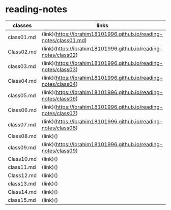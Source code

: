 # reading-notes
classes| links
------------ | -------------
class01.md |(link)(https://ibrahim18101996.github.io/reading-notes/class01.md)
Class02.md |(link)(https://ibrahim18101996.github.io/reading-notes/class02)
class03.md | (link)(https://ibrahim18101996.github.io/reading-notes/class03)
Class04.md | (link)(https://ibrahim18101996.github.io/reading-notes/class04)
class05.md | (link)(https://ibrahim18101996.github.io/reading-notes/class06)
Class06.md | (link)(https://ibrahim18101996.github.io/reading-notes/class07)
class07.md | (link)(https://ibrahim18101996.github.io/reading-notes/class08)
Class08.md |(link)()
class09.md | (link)(https://ibrahim18101996.github.io/reading-notes/class09)
Class10.md | (link)()
class11.md | (link)()
Class12.md | (link)()
class13.md | (link)()
Class14.md |(link)()
class15.md |(link)()
